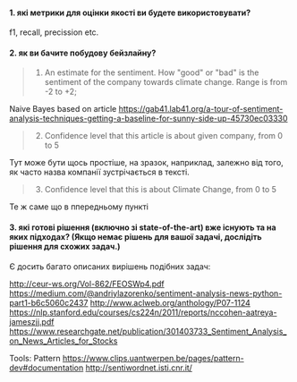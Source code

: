 #### 1. які метрики для оцінки якості ви будете використовувати?
f1, recall, precission etc. 

#### 2. як ви бачите побудову бейзлайну?
> 1. An estimate for the sentiment. How "good" or "bad" is the sentiment of the company towards climate change. 
Range is from -2 to +2;

Naive Bayes based on article  https://gab41.lab41.org/a-tour-of-sentiment-analysis-techniques-getting-a-baseline-for-sunny-side-up-45730ec03330

> 2. Confidence level that this article is about given company, from 0 to 5

Тут може бути щось простіше, на зразок, наприклад, залежно від того, як часто назва компанії зустрічається в тексті.
> 3. Confidence level that this is about Climate Change, from 0 to 5

Те ж саме що в ппередньому пункті

#### 3. які готові рішення (включно зі state-of-the-art) вже існують та на яких підходах? (Якщо немає рішень для вашої задачі, дослідіть рішення для схожих задач.)

Є досить багато описаних вирішень подібних задач: 

http://ceur-ws.org/Vol-862/FEOSWp4.pdf
https://medium.com/@andriylazorenko/sentiment-analysis-news-python-part1-b6c5060c2437
http://www.aclweb.org/anthology/P07-1124
https://nlp.stanford.edu/courses/cs224n/2011/reports/nccohen-aatreya-jameszjj.pdf
https://www.researchgate.net/publication/301403733_Sentiment_Analysis_on_News_Articles_for_Stocks

Tools:
Pattern https://www.clips.uantwerpen.be/pages/pattern-dev#documentation
http://sentiwordnet.isti.cnr.it/
